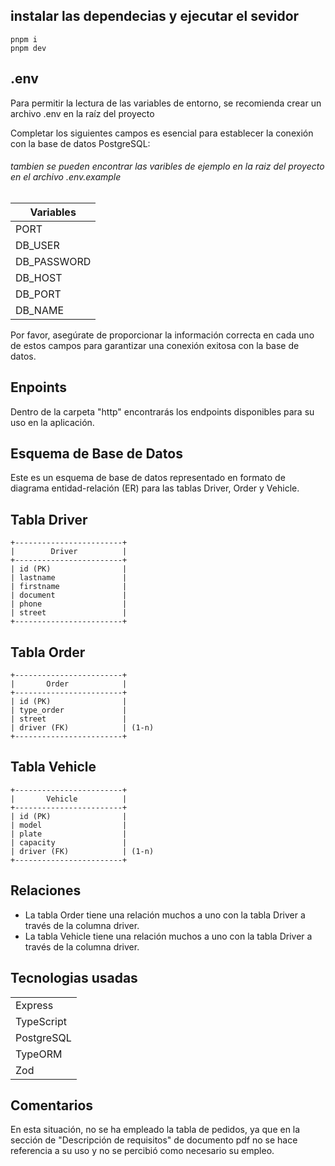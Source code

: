 ## instalar las dependecias y ejecutar el sevidor
```
pnpm i
pnpm dev
```

## .env
Para permitir la lectura de las variables de entorno, se recomienda crear un archivo .env en la raíz del proyecto

Completar los siguientes campos es esencial para establecer la conexión con la base de datos PostgreSQL:

###### tambien se pueden encontrar  las varibles de ejemplo en la raiz del proyecto en el archivo .env.example

| Variables      |
|----------------|
| PORT           |
| DB_USER        |
| DB_PASSWORD    |
| DB_HOST        |
| DB_PORT        |
| DB_NAME        |


Por favor, asegúrate de proporcionar la información correcta en cada uno de estos campos para garantizar una conexión exitosa con la base de datos.


## Enpoints
Dentro de la carpeta "http" encontrarás los endpoints disponibles para su uso en la aplicación.


## Esquema de Base de Datos

Este es un esquema de base de datos representado en formato de diagrama entidad-relación (ER) para las tablas Driver, Order y Vehicle.

## Tabla Driver
    +------------------------+
    |        Driver          |
    +------------------------+
    | id (PK)                |
    | lastname               |
    | firstname              |
    | document               |
    | phone                  |
    | street                 |
    +------------------------+


## Tabla Order
    +------------------------+
    |       Order            |
    +------------------------+
    | id (PK)                |
    | type_order             |
    | street                 |
    | driver (FK)            | (1-n)
    +------------------------+

## Tabla Vehicle
    +------------------------+
    |       Vehicle          |
    +------------------------+
    | id (PK)                |
    | model                  |
    | plate                  |
    | capacity               |
    | driver (FK)            | (1-n)
    +------------------------+




## Relaciones
- La tabla Order tiene una relación muchos a uno con la tabla Driver a través de la columna driver.
- La tabla Vehicle tiene una relación muchos a uno con la tabla Driver a través de la columna driver.


## Tecnologias usadas

|                |
|----------------|
| Express        |
| TypeScript     |
| PostgreSQL     |
| TypeORM        |
| Zod            |


## Comentarios
En esta situación, no se ha empleado la tabla de pedidos, ya que en la sección de "Descripción de requisitos" de documento pdf no se hace referencia a su uso y no se percibió como necesario su empleo.
